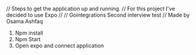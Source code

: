 // Steps to get the application up and running. 
// For this project I've decided to use Expo
//
// Gointegrations Second interview test
// Made by Osama Ashfaq

1. Npm install
2. Npm Start
3. Open expo and connect application

